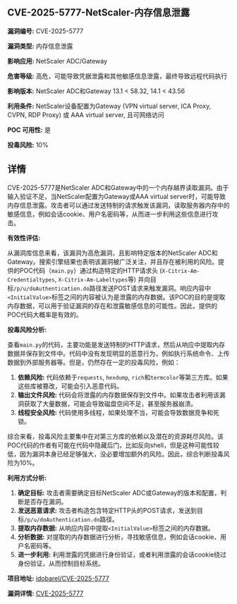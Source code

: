 ## CVE-2025-5777-NetScaler-内存信息泄露

**漏洞编号:** CVE-2025-5777

**漏洞类型:** 内存信息泄露

**影响应用:** NetScaler ADC/Gateway

**危害等级:** 高危，可能导致凭据泄露和其他敏感信息泄露，最终导致远程代码执行

**影响版本:** NetScaler ADC和Gateway 13.1 < 58.32, 14.1 < 43.56

**利用条件:** NetScaler设备配置为Gateway (VPN virtual server, ICA Proxy, CVPN, RDP Proxy) 或 AAA virtual server, 且可网络访问

**POC 可用性:** 是

**投毒风险:** 10%

## 详情

CVE-2025-5777是NetScaler ADC和Gateway中的一个内存越界读取漏洞。由于输入验证不足，当NetScaler配置为Gateway或AAA virtual server时，可能导致内存信息泄露。攻击者可以通过发送特制的请求触发该漏洞，读取服务器内存中的敏感信息，例如会话cookie、用户名密码等，从而进一步利用这些信息进行攻击。

**有效性评估:**

从漏洞库信息来看，该漏洞为高危漏洞，且影响特定版本的NetScaler ADC和Gateway。搜索引擎结果也表明该漏洞被广泛关注，并且存在被利用的风险。提供的POC代码（`main.py`）通过构造特定的HTTP请求头 (`X-Citrix-Am-Credentialtypes`, `X-Citrix-Am-Labeltypes`等) 并向目标`/p/u/doAuthentication.do`路径发送POST请求来触发漏洞。响应内容中`<InitialValue>`标签之间的内容被认为是泄露的内存数据。该POC的目的是提取内存数据，可以用于验证漏洞的存在和泄露敏感信息的可能性。因此，提供的POC代码大概率是有效的。

**投毒风险分析:**

查看`main.py`的代码，主要功能是发送特制的HTTP请求，然后从响应中提取内存数据并保存到文件中。代码中没有发现明显的恶意行为，例如执行系统命令、上传数据到外部服务器等。但是，仍然存在一定的投毒风险，例如：

1.  **依赖风险:** 代码依赖于`requests`, `hexdump`, `rich`和`termcolor`等第三方库。如果这些库被篡改，可能会引入恶意代码。
2.  **输出文件风险:** 代码会将泄露的内存数据保存到文件中。如果攻击者利用该漏洞获取了大量数据，可能会导致磁盘空间不足，甚至服务器崩溃。
3.  **线程安全风险:** 代码使用多线程，如果处理不当，可能会导致数据竞争和死锁。

综合来看，投毒风险主要集中在对第三方库的依赖以及潜在的资源耗尽风险。该POC代码的作者有可能在代码中隐藏后门，比如反向shell，但是这种可能性较低，因为漏洞本身已经足够强大，没必要增加额外的风险。因此，综合判断投毒风险为10%。

**利用方式分析:**

1.  **确定目标:** 攻击者需要确定目标NetScaler ADC或Gateway的版本和配置，判断是否存在漏洞。
2.  **发送恶意请求:** 攻击者构造包含特定HTTP头的POST请求，发送到目标`/p/u/doAuthentication.do`路径。
3.  **提取内存数据:** 从响应内容中提取`<InitialValue>`标签之间的内存数据。
4.  **分析数据:** 对提取的内存数据进行分析，寻找敏感信息，例如会话cookie、用户名密码等。
5.  **进一步利用:** 利用泄露的凭据进行身份验证，或者利用泄露的会话cookie绕过身份验证，从而控制目标系统。

**项目地址:** [idobarel/CVE-2025-5777](https://github.com/idobarel/CVE-2025-5777)

**漏洞详情:** [CVE-2025-5777](https://nvd.nist.gov/vuln/detail/CVE-2025-5777)